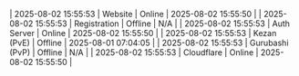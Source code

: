 | 2025-08-02 15:55:53 | Website | Online | 2025-08-02 15:55:50 |
| 2025-08-02 15:55:53 | Registration | Offline | N/A |
| 2025-08-02 15:55:53 | Auth Server | Online | 2025-08-02 15:55:50 |
| 2025-08-02 15:55:53 | Kezan (PvE) | Offline | 2025-08-01 07:04:05 |
| 2025-08-02 15:55:53 | Gurubashi (PvP) | Offline | N/A |
| 2025-08-02 15:55:53 | Cloudflare | Online | 2025-08-02 15:55:50 |
